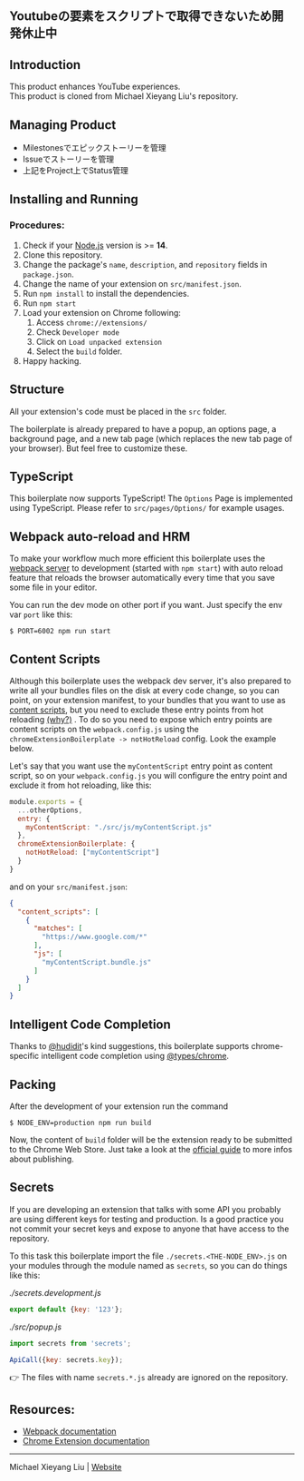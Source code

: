 ## Youtubeの要素をスクリプトで取得できないため開発休止中

## Introduction

This product enhances YouTube experiences.<br/>
This product is cloned from Michael Xieyang Liu's repository.

## Managing Product

- Milestonesでエピックストーリーを管理
- Issueでストーリーを管理
- 上記をProject上でStatus管理

## Installing and Running

### Procedures:

1. Check if your [Node.js](https://nodejs.org/) version is >= **14**.
2. Clone this repository.
3. Change the package's `name`, `description`, and `repository` fields in `package.json`.
4. Change the name of your extension on `src/manifest.json`.
5. Run `npm install` to install the dependencies.
6. Run `npm start`
7. Load your extension on Chrome following:
    1. Access `chrome://extensions/`
    2. Check `Developer mode`
    3. Click on `Load unpacked extension`
    4. Select the `build` folder.
8. Happy hacking.

## Structure

All your extension's code must be placed in the `src` folder.

The boilerplate is already prepared to have a popup, an options page, a background page, and a new tab page (which
replaces the new tab page of your browser). But feel free to customize these.

## TypeScript

This boilerplate now supports TypeScript! The `Options` Page is implemented using TypeScript. Please refer
to `src/pages/Options/` for example usages.

## Webpack auto-reload and HRM

To make your workflow much more efficient this boilerplate uses
the [webpack server](https://webpack.github.io/docs/webpack-dev-server.html) to development (started with `npm start`)
with auto reload feature that reloads the browser automatically every time that you save some file in your editor.

You can run the dev mode on other port if you want. Just specify the env var `port` like this:

```
$ PORT=6002 npm run start
```

## Content Scripts

Although this boilerplate uses the webpack dev server, it's also prepared to write all your bundles files on the disk at
every code change, so you can point, on your extension manifest, to your bundles that you want to use
as [content scripts](https://developer.chrome.com/extensions/content_scripts), but you need to exclude these entry
points from hot
reloading [(why?)](https://github.com/samuelsimoes/chrome-extension-webpack-boilerplate/issues/4#issuecomment-261788690)
. To do so you need to expose which entry points are content scripts on the `webpack.config.js` using
the `chromeExtensionBoilerplate -> notHotReload` config. Look the example below.

Let's say that you want use the `myContentScript` entry point as content script, so on your `webpack.config.js` you will
configure the entry point and exclude it from hot reloading, like this:

```js
module.exports = {
  ...otherOptions,
  entry: {
    myContentScript: "./src/js/myContentScript.js"
  },
  chromeExtensionBoilerplate: {
    notHotReload: ["myContentScript"]
  }
}
```

and on your `src/manifest.json`:

```json
{
  "content_scripts": [
    {
      "matches": [
        "https://www.google.com/*"
      ],
      "js": [
        "myContentScript.bundle.js"
      ]
    }
  ]
}
```

## Intelligent Code Completion

Thanks to [@hudidit](https://github.com/lxieyang/chrome-extension-boilerplate-react/issues/4)'s kind suggestions, this
boilerplate supports chrome-specific intelligent code completion
using [@types/chrome](https://www.npmjs.com/package/@types/chrome).

## Packing

After the development of your extension run the command

```
$ NODE_ENV=production npm run build
```

Now, the content of `build` folder will be the extension ready to be submitted to the Chrome Web Store. Just take a look
at the [official guide](https://developer.chrome.com/webstore/publish) to more infos about publishing.

## Secrets

If you are developing an extension that talks with some API you probably are using different keys for testing and
production. Is a good practice you not commit your secret keys and expose to anyone that have access to the repository.

To this task this boilerplate import the file `./secrets.<THE-NODE_ENV>.js` on your modules through the module named
as `secrets`, so you can do things like this:

_./secrets.development.js_

```js
export default {key: '123'};
```

_./src/popup.js_

```js
import secrets from 'secrets';

ApiCall({key: secrets.key});
```

:point_right: The files with name `secrets.*.js` already are ignored on the repository.

## Resources:

- [Webpack documentation](https://webpack.js.org/concepts/)
- [Chrome Extension documentation](https://developer.chrome.com/extensions/getstarted)

---

Michael Xieyang Liu | [Website](https://lxieyang.github.io)

